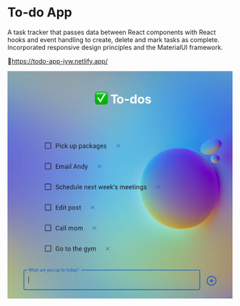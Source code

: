 # To-do App

A task tracker that passes data between React components with React hooks and event handling to create, delete and mark tasks as complete. Incorporated responsive design principles and the MaterialUI framework.

🔗https://todo-app-jyw.netlify.app/


![To-do App](./ToDo.png "To-do App")